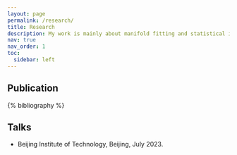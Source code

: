 ```yaml
---
layout: page
permalink: /research/
title: Research
description: My work is mainly about manifold fitting and statistical inference with singularity.
nav: true
nav_order: 1
toc:
  sidebar: left
---
```


## Publication

<!-- _pages/publications.md -->
<div class="publications">

{% bibliography %}

</div>

## Talks
- Beijing Institute of Technology, Beijing, July 2023.
